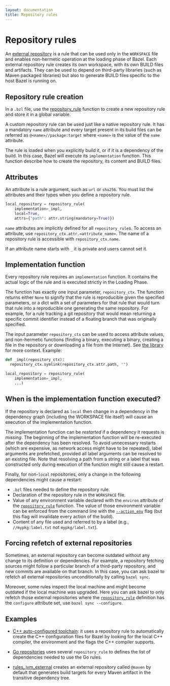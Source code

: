 ```yaml
---
layout: documentation
title: Repository rules
---
```

# Repository rules

An [external repository](../external.md) is a rule that can be used only
in the `WORKSPACE` file and enables non-hermetic operation at the loading phase
of Bazel. Each external repository rule creates its own workspace, with its
own BUILD files and artifacts. They can be used to depend on third-party
libraries (such as Maven packaged libraries) but also to generate BUILD files
specific to the host Bazel is running on.

## Repository rule creation

In a `.bzl` file, use the
[repository_rule](lib/globals.html#repository_rule) function to create a new
repository rule and store it in a global variable.

A custom repository rule can be used just like a native repository rule. It
has a mandatory `name` attribute and every target present in its build files
can be referred as `@<name>//package:target` where `<name>` is the value of the
`name` attribute.

The rule is loaded when you explicitly build it, or if it is a dependency of
the build. In this case, Bazel will execute its `implementation` function. This
function describe how to create the repository, its content and BUILD files.

## Attributes

An attribute is a rule argument, such as `url` or `sha256`. You must list
the attributes and their types when you define a repository rule.

```python
local_repository = repository_rule(
    implementation=_impl,
    local=True,
    attrs={"path": attr.string(mandatory=True)})
```

`name` attributes are implicitly defined for all `repository_rule`s.
To access an attribute, use `repository_ctx.attr.<attribute_name>`.
The name of a repository rule is accessible with `repository_ctx.name`.

If an attribute name starts with `_` it is private and users cannot set it.

## Implementation function

Every repository rule requires an `implementation` function. It contains the
actual logic of the rule and is executed strictly in the Loading Phase.

The function has exactly one input parameter, `repository_ctx`. The function
returns either `None` to signify that the rule is reproducible given the
specified parameters, or a dict with a set of parameters for that rule that
would turn that rule into a reproducible one generating the same repository. For
example, for a rule tracking a git repository that would mean returning a
specific commit identifier instead of a floating branch that was originally
specified.

The input parameter `repository_ctx` can be used to
access attribute values, and non-hermetic functions (finding a binary,
executing a binary, creating a file in the repository or downloading a file
from the Internet). See [the library](lib/repository_ctx.html) for more
context. Example:

```python
def _impl(repository_ctx):
  repository_ctx.symlink(repository_ctx.attr.path, "")

local_repository = repository_rule(
    implementation=_impl,
    ...)
```

## When is the implementation function executed?

If the repository is declared as `local` then change in a dependency
in the dependency graph (including the WORKSPACE file itself) will
cause an execution of the implementation function.

The implementation function can be _restarted_ if a dependency it
requests is _missing_. The beginning of the implementation function
will be re-executed after the dependency has been resolved. To avoid
unnecessary restarts (which are expensive, as network access might
have to be repeated), label arguments are prefetched, provided all
label arguments can be resolved to an existing file. Note that resolving
a path from a string or a label that was constructed only during execution
of the function might still cause a restart.

Finally, for non-`local` repositories, only a change in the following
dependencies might cause a restart:

- `.bzl` files needed to define the repository rule.
- Declaration of the repository rule in the `WORKSPACE` file.
- Value of any environment variable declared with the `environ`
attribute of the
[`repository_rule`](https://docs.bazel.build/skylark/lib/globals.html#repository_rule)
function. The value of those environment variable can be enforced from
the command line with the
[`--action_env`](https://docs.bazel.build/command-line-reference.html#flag--action_env)
flag (but this flag will invalidate every action of the build).
- Content of any file used and referred to by a label (e.g.,
  `//mypkg:label.txt` not `mypkg/label.txt`).

## Forcing refetch of external repositories

Sometimes, an external repository can become outdated without any change to its
definition or dependencies. For example, a repository fetching sources might
follow a particular branch of a third-party repository, and new commits are
available on that branch. In this case, you can ask bazel to refetch all
external repositories unconditionally by calling `bazel sync`.

Moreover, some rules inspect the local machine and might become
outdated if the local machine was upgraded. Here you can ask bazel to
only refetch those external repositories where the
[`repository_rule`](https://docs.bazel.build/skylark/lib/globals.html#repository_rule)
definition has the `configure` attribute set, use `bazel sync --configure`.


## Examples

- [C++ auto-configured toolchain](https://cs.opensource.google/bazel/bazel/+/master:tools/cpp/cc_configure.bzl;drc=644b7d41748e09eff9e47cbab2be2263bb71f29a;l=176):
it uses a repository rule to automatically create the
C++ configuration files for Bazel by looking for the local C++ compiler, the
environment and the flags the C++ compiler supports.

- [Go repositories](https://github.com/bazelbuild/rules_go/blob/67bc217b6210a0922d76d252472b87e9a6118fdf/go/private/go_repositories.bzl#L195)
  uses several `repository_rule` to defines the list of dependencies
  needed to use the Go rules.

- [rules_jvm_external](https://github.com/bazelbuild/rules_jvm_external) creates
  an external repository called `@maven` by default that generates build targets
  for every Maven artifact in the transitive dependency tree.
